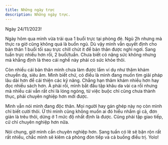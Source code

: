```yaml
---
title: Những ngày trực
description: Những ngày trực.
---
```


Ngày 24/11/2023!

Ngày hôm qua mình vừa trải qua 1 buổi trực tại phòng đẻ. Ngủ 2h nhưng mà thực ra giờ cũng không quá là buổn ngủ. Dù vậy mình vẫn quyết định cho bản thân 1 buổi tối sau trực chill chút ít để bản thân được nghỉ ngơi. Sang tuần trực nhiều hơn rồi, 2 buổi/tuần. Chưa biết có nặng sức không nhưng mà khẳng định là theo cái nghề này phải có sức khỏe thôi.

Còn nhiều cái bản thân mình chưa làm được lắm ví dụ như thăm khám chuyển dạ, siêu âm. Mình biết chứ, có điều là mình đang muốn tìm giải pháp lâu dài hơn để cải thiện các kỹ năng. Chẳng hạn thăm khám nhiều hơn hay đọc nhiều sách hơn. À phải rồi, mình bắt đầu tập khâu da vài ca rồi nhưng mà nhiều cái vẫn rất chi là lóng ngóng, từ việc buộc chỉ cũng chưa thành thục, phải chuyên nghiệp hơn mới được.

Mình vẫn nói mình đang độc thân. Mọi người hay gán ghép này nọ còn mình chỉ biết cười thôi. Ừ thì mình cũng không muốn ai đó hiểu nhầm gì cả, đơn giản là trêu thôi, dừng ở 1 mức độ nhất định là được. Cũng phải tập giao tiếp, cử chỉ chuyên nghiệp hơn nữa.

Nói chung, giờ mình cần chuyên nghiệp hơn. Sang tuần có lẽ sẽ bận rộn rất rất nhiều, chắc mình sẽ kiêm cả phòng đón tiếp và cả buồng điều trị. Yolo!
